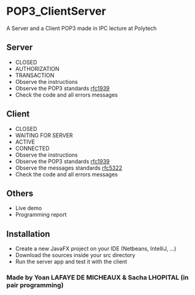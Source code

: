 # POP3_ClientServer

A Server and a Client POP3 made in IPC lecture at Polytech

## Server

- CLOSED
- AUTHORIZATION 
- TRANSACTION
- Observe the instructions
- Observe the POP3 standards [rfc1939](http://abcdrfc.free.fr/rfc-vf/rfc1939.html)
- Check the code and all errors messages

## Client

- CLOSED
- WAITING FOR SERVER 
- ACTIVE
- CONNECTED
- Observe the instructions
- Observe the POP3 standards [rfc1939](http://abcdrfc.free.fr/rfc-vf/rfc1939.html)
- Observe the messages standards [rfc5322](http://abcdrfc.free.fr/rfc-vf/rfc5322.html)
- Check the code and all errors messages

## Others

- Live demo
- Programming report

## Installation

- Create a new JavaFX project on your IDE (Netbeans, IntelliJ, ...)
- Download the sources inside your src directory
- Run the server app and test it with the client

### Made by Yoan LAFAYE DE MICHEAUX & Sacha LHOPITAL (in pair programming)
